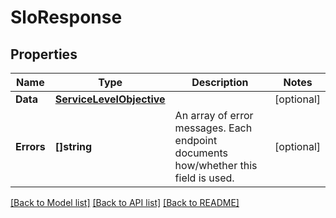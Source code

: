 # SloResponse

## Properties

Name | Type | Description | Notes
------------ | ------------- | ------------- | -------------
**Data** | [**ServiceLevelObjective**](ServiceLevelObjective.md) |  | [optional] 
**Errors** | **[]string** | An array of error messages. Each endpoint documents how/whether this field is used. | [optional] 

[[Back to Model list]](../README.md#documentation-for-models) [[Back to API list]](../README.md#documentation-for-api-endpoints) [[Back to README]](../README.md)


